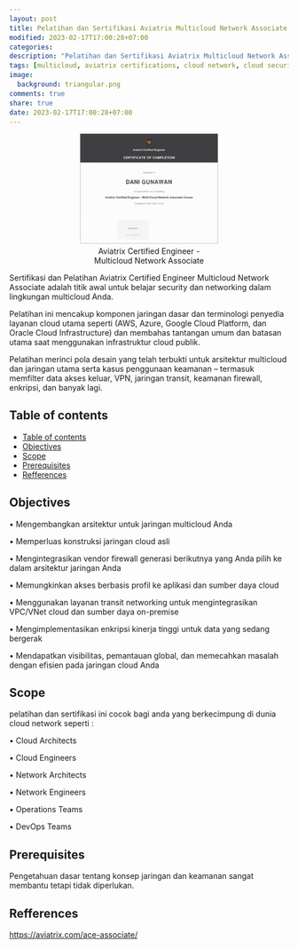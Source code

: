 ```yaml
---
layout: post
title: Pelatihan dan Sertifikasi Aviatrix Multicloud Network Associate
modified: 2023-02-17T17:00:28+07:00
categories:
description: "Pelatihan dan Sertifikasi Aviatrix Multicloud Network Associate"
tags: [multicloud, aviatrix certifications, cloud network, cloud security, certifications]
image:
  background: triangular.png
comments: true
share: true
date: 2023-02-17T17:00:28+07:00
---
```


<figure class="half" style="display: block;margin-left: auto;margin-right: auto;width: 50%">
	<img src="/images/aviatrix-certified-engineer-multi-cloud-network-associate.png" alt="">
	<figcaption style="text-align:center;">Aviatrix Certified Engineer - Multicloud Network Associate</figcaption>
</figure>

Sertifikasi dan Pelatihan Aviatrix Certified Engineer Multicloud Network Associate adalah titik awal untuk belajar security dan networking dalam lingkungan multicloud Anda.

Pelatihan ini mencakup komponen jaringan dasar dan terminologi penyedia layanan cloud utama seperti (AWS, Azure, Google Cloud Platform, dan Oracle Cloud Infrastructure) dan membahas tantangan umum dan batasan utama saat menggunakan infrastruktur cloud publik.

Pelatihan merinci pola desain yang telah terbukti untuk arsitektur multicloud dan jaringan utama serta kasus penggunaan keamanan – termasuk memfilter data akses keluar, VPN, jaringan transit, keamanan firewall, enkripsi, dan banyak lagi.


## Table of contents

- [Table of contents](#table-of-contents)
- [Objectives](#objectives)
- [Scope](#scope)
- [Prerequisites](#prerequisites)
- [Refferences](#refferences)

## Objectives

• Mengembangkan arsitektur untuk jaringan multicloud Anda

• Memperluas konstruksi jaringan cloud asli

• Mengintegrasikan vendor firewall generasi berikutnya yang Anda pilih ke dalam arsitektur jaringan Anda

• Memungkinkan akses berbasis profil ke aplikasi dan sumber daya cloud

• Menggunakan layanan transit networking untuk mengintegrasikan VPC/VNet cloud dan sumber daya on-premise

• Mengimplementasikan enkripsi kinerja tinggi untuk data yang sedang bergerak

• Mendapatkan visibilitas, pemantauan global, dan memecahkan masalah dengan efisien pada jaringan cloud Anda

## Scope
pelatihan dan sertifikasi ini cocok bagi anda yang berkecimpung di dunia cloud network seperti : 

• Cloud Architects

• Cloud Engineers

• Network Architects

• Network Engineers

• Operations Teams

• DevOps Teams

## Prerequisites

Pengetahuan dasar tentang konsep jaringan dan keamanan sangat membantu tetapi tidak diperlukan.

## Refferences
https://aviatrix.com/ace-associate/